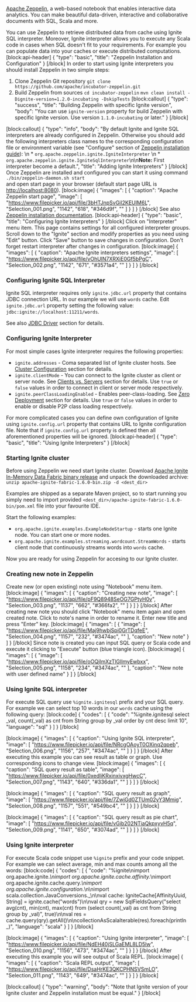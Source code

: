 [Apache Zeppelin](http://zeppelin.incubator.apache.org), a web-based notebook that enables interactive data analytics. You can make beautiful data-driven, interactive and collaborative documents with SQL, Scala and more. 

You can use Zeppelin to retrieve distributed data from cache using Ignite SQL interpreter. Moreover, Ignite interpreter allows you to execute any Scala code in cases when SQL doesn't fit to your requirements. For example you can populate data into your caches or execute distributed computations.
[block:api-header]
{
  "type": "basic",
  "title": "Zeppelin Installation and Configuration"
}
[/block]
In order to start using Ignite interpreters you should install Zeppelin in two simple steps: 
  1. Clone Zeppelin Git repository
  `git clone https://github.com/apache/incubator-zeppelin.git`
  2. Build Zeppelin from sources
  `cd incubator-zeppelin`
  `mvn clean install -Dignite-version=1.2.0-incubating -DskipTests`
[block:callout]
{
  "type": "success",
  "title": "Building Zeppelin with specific Ignite version",
  "body": "You can use `ignite-version` property for build Zeppelin with specific Ignite version. Use version `1.1.0-incubating` or later."
}
[/block]

[block:callout]
{
  "type": "info",
  "body": "By default Ignite and Ignite SQL interpreters are already configured in Zeppelin. Otherwise you should add the following interpreters class names to the corresponding configuration file or environment variable (see \"Configure\" section of [Zeppelin installation guide](https://zeppelin.incubator.apache.org/docs/0.5.5-incubating/install/install.html)): \n  * `org.apache.zeppelin.ignite.IgniteInterpreter`    \n  * `org.apache.zeppelin.ignite.IgniteSqlInterpreter`\n\n**Note:** First interpreter become a default.",
  "title": "Adding Ignite Interpreters"
}
[/block]
Once Zeppelin are installed and configured you can start it using command 
`./bin/zeppelin-daemon.sh start`  
and open start page in your browser (default start page URL is [http://localhost:8080](http://localhost:8080)).
[block:image]
{
  "images": [
    {
      "caption": "Apache Zeppelin start page",
      "image": [
        "https://www.filepicker.io/api/file/3bHTJnpSvGiI2KEUIM6L",
        "Selection_001.png",
        "1142",
        "618",
        "#346d9f",
        ""
      ]
    }
  ]
}
[/block]
See also [Zeppelin installation documentation](https://zeppelin.incubator.apache.org/docs/0.5.5-incubating/install/install.html).
[block:api-header]
{
  "type": "basic",
  "title": "Configuring Ignite Interpreters"
}
[/block]
Click on "Interpreter" menu item. This page contains settings for all configured interpreter groups. Scroll down to the "Ignite" section and modify properties as you need using "Edit" button. Click "Save" button to save changes in configuration. Don't forget restart interpreter after changes in configuration.
[block:image]
{
  "images": [
    {
      "caption": "Apache Ignite interpreters settings",
      "image": [
        "https://www.filepicker.io/api/file/vOhUlN7XRXiE0Gf5bPgC",
        "Selection_002.png",
        "1142",
        "671",
        "#3571a4",
        ""
      ]
    }
  ]
}
[/block]
### Configuring Ignite SQL Interpreter
Ignite SQL interpreter requires only `ignite.jdbc.url` property that contains JDBC connection URL. In our example we will use `words` cache. Edit `ignite.jdbc.url` property setting the following value: `jdbc:ignite://localhost:11211/words`.

See also [JDBC Driver](http://apacheignite.readme.io/v1.2/docs/jdbc-driver)  section for details.
 
### Configuring Ignite Interpreter
For most simple cases Ignite interpreter requires the following properties:

  * `ignite.addresses` - Coma separated list of Ignite cluster hosts. See [Cluster Configuration](http://apacheignite.readme.io/v1.2/docs/cluster-config) section for details.
  * `ignite.clientMode` - You can connect to the Ignite cluster as client or server node. See [Clients vs. Servers](http://apacheignite.readme.io/v1.2/docs/clients-vs-servers) section for details. Use `true` or `false` values in order to connect in client or server mode respectively.
  * `ignite.peerClassLoadingEnabled` - Enables peer-class-loading. See [Zero Deployment](http://apacheignite.readme.io/v1.2/docs/zero-deployment) section for details. Use `true` or `false` values in order to enable or disable P2P class loading respectively.

For more complicated cases you can define own configuration of Ignite using `ignite.config.url` property that contains URL to Ignite configuration file. Note that if `ignite.config.url` property is defined then all aforementioned properties will be ignored.
[block:api-header]
{
  "type": "basic",
  "title": "Using Ignite Interpreters"
}
[/block]
### Starting Ignite cluster
Before using Zeppelin we need start Ignite cluster. Download [Apache Ignite In-Memory Data Fabric binary release](https://ignite.apache.org/download.cgi#binaries) and unpack the downloaded archive:
`unzip apache-ignite-fabric-1.6.0-bin.zip -d <dest_dir>`

Examples are shipped as a separate Maven project, so to start running you simply need
to import provided `<dest_dir>/apache-ignite-fabric-1.6.0-bin/pom.xml` file into your favourite IDE.

Start the following examples:
  * `org.apache.ignite.examples.ExampleNodeStartup` - starts one Ignite node. You can start one or more nodes.
  * `org.apache.ignite.examples.streaming.wordcount.StreamWords` - starts client node that continuously streams words into `words` cache.

Now you are ready for using Zeppelin for accesing to our Ignite cluster.

### Creating new note in Zeppelin
Create new (or open existing) note using "Notebook" menu item. 
[block:image]
{
  "images": [
    {
      "caption": "Creating new note",
      "image": [
        "https://www.filepicker.io/api/file/pF9Q8948SeOG7GPtyH0v",
        "Selection_003.png",
        "1137",
        "662",
        "#366fa2",
        ""
      ]
    }
  ]
}
[/block]
After creating new note you should click "Notebook" menu item again and open created note. Click to note's name in order to rename it. Enter new title and press "Enter" key.
[block:image]
{
  "images": [
    {
      "image": [
        "https://www.filepicker.io/api/file/Maj9hwbjSpi0GrTDqfeE",
        "Selection_004.png",
        "1157",
        "232",
        "#3474ac",
        ""
      ],
      "caption": "New note"
    }
  ]
}
[/block]
Since note is created you can input SQL query or Scala code and execute it clicking to "Execute" button (blue triangle icon).
[block:image]
{
  "images": [
    {
      "image": [
        "https://www.filepicker.io/api/file/oOQjImXzTlGlImyEwbxx",
        "Selection_005.png",
        "1158",
        "234",
        "#3474ac",
        ""
      ],
      "caption": "New note with user defined name"
    }
  ]
}
[/block]
### Using Ignite SQL interpreter
For execute SQL query use `%ignite.ignitesql` prefix and your SQL query. For example we can select top 10 words in our `words` cache using the following query:
[block:code]
{
  "codes": [
    {
      "code": "%ignite.ignitesql select _val, count(_val) as cnt from String group by _val order by cnt desc limit 10",
      "language": "sql"
    }
  ]
}
[/block]

[block:image]
{
  "images": [
    {
      "caption": "Using Ignite SQL interpreter",
      "image": [
        "https://www.filepicker.io/api/file/NRcgOAoyT0OXinq2qpeb",
        "Selection_006.png",
        "1156",
        "257",
        "#3474ac",
        ""
      ]
    }
  ]
}
[/block]
After executing this example you can see result as table or graph. Use corresponding icons to change view.
[block:image]
{
  "images": [
    {
      "caption": "SQL query result as table",
      "image": [
        "https://www.filepicker.io/api/file/0xedliKRxinxivxgHwcC",
        "Selection_007.png",
        "1143",
        "640",
        "#336da1",
        ""
      ]
    }
  ]
}
[/block]

[block:image]
{
  "images": [
    {
      "caption": "SQL query result as graph",
      "image": [
        "https://www.filepicker.io/api/file/7ZwjGd0ZTUm02yY3Mmig",
        "Selection_008.png",
        "1157",
        "551",
        "#549bc4",
        ""
      ]
    }
  ]
}
[/block]

[block:image]
{
  "images": [
    {
      "caption": "SQL query result as pie chart",
      "image": [
        "https://www.filepicker.io/api/file/vGib202NTiaQkpxyvH5q",
        "Selection_009.png",
        "1141",
        "650",
        "#3074ad",
        ""
      ]
    }
  ]
}
[/block]
### Using Ignite interpreter
For execute Scala code snippet use `%ignite` prefix and your code snippet. For example we can select average, min and max counts among all the words:
[block:code]
{
  "codes": [
    {
      "code": "%ignite\nimport org.apache.ignite._\nimport org.apache.ignite.cache.affinity._\nimport org.apache.ignite.cache.query._\nimport org.apache.ignite.configuration._\n\nimport scala.collection.JavaConversions._\n\nval cache: IgniteCache[AffinityUuid, String] = ignite.cache(\"words\")\n\nval qry = new SqlFieldsQuery(\"select avg(cnt), min(cnt), max(cnt) from (select count(_val) as cnt from String group by _val)\", true)\n\nval res = cache.query(qry).getAll()\n\ncollectionAsScalaIterable(res).foreach(println _)",
      "language": "scala"
    }
  ]
}
[/block]

[block:image]
{
  "images": [
    {
      "caption": "Using Ignite interpreter",
      "image": [
        "https://www.filepicker.io/api/file/NdEH40jSLGaEML8LD5lw",
        "Selection_010.png",
        "1156",
        "473",
        "#3474ac",
        ""
      ]
    }
  ]
}
[/block]
After executing this example you will see output of Scala REPL.
[block:image]
{
  "images": [
    {
      "caption": "Scala REPL output",
      "image": [
        "https://www.filepicker.io/api/file/DsaHrKE3QKCPHNSVSmLO",
        "Selection_011.png",
        "1143",
        "649",
        "#3474ac",
        ""
      ]
    }
  ]
}
[/block]

[block:callout]
{
  "type": "warning",
  "body": "Note that Ignite version of your Ignite cluster and Zeppelin installation must be equal."
}
[/block]